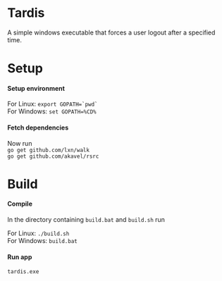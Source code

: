 Tardis
========

A simple windows executable that forces a user logout after a specified time.


Setup
=======
#### Setup environment
For Linux: ``export GOPATH=`pwd` `` <br />
For Windows: `set GOPATH=%CD%`


#### Fetch dependencies
Now run <br />
  `go get github.com/lxn/walk` <br />
  `go get github.com/akavel/rsrc`


Build
=======

#### Compile
In the directory containing `build.bat` and `build.sh` run

For Linux: ``./build.sh`` <br />
For Windows: `build.bat`

#### Run app
`tardis.exe`